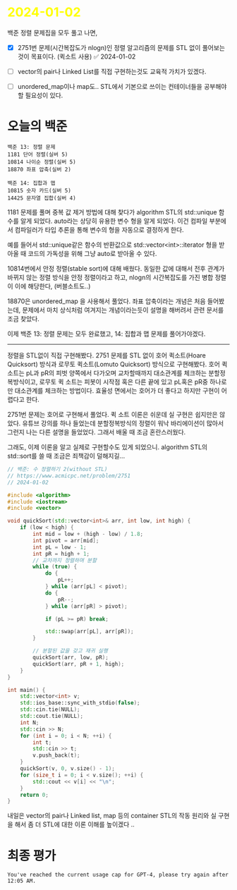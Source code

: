 # <span style="color:yellow">2024-01-02</span>

백준 정렬 문제집을 모두 풀고 나면, 
- [x] 2751번 문제(시간복잡도가 nlogn)인 정렬 알고리즘의 문제를 STL 없이 풀어보는 것이 목표이다. (퀵소트 사용) ✅ 2024-01-02

- [ ] vector의 pair나 Linked List를 직접 구현하는것도 교육적 가치가 있겠다.
- [ ] unordered_map이나 map도.. STL에서 기본으로 쓰이는 컨테이너들을 공부해야 할 필요성이 있다.

# 오늘의 백준
```level13
백준 13: 정렬 문제
1181 단어 정렬(실버 5)
10814 나이순 정렬(실버 5)
18870 좌표 압축(실버 2)

백준 14: 집합과 맵
10815 숫자 카드(실버 5)
14425 문자열 집합(실버 4)
```

1181 문제를 풀며 중복 값 제거 방법에 대해 찾다가 algorithm STL의 std::unique 함수를 알게 되었다.
auto라는 상당히 유용한 변수 형을 알게 되었다. 이건 컴파일 부분에서 컴파일러가 타입 추론을 통해 변수의 형을 자동으로 결정하게 한다.

예를 들어서 std::unique같은 함수의 반환값으로 std::vector\<int\>::iterator 형을 받아올 때 코드의 가독성을 위해 그냥 auto로 받아올 수 있다.

10814번에서 안정 정렬(stable sort)에 대해 배웠다. 동일한 값에 대해서 전후 관계가 바뀌지 않는 정렬 방식을 안정 정렬이라고 하고, nlogn의 시간복잡도를 가진 병합 정렬이 이에 해당한다, (버블소트도..)

18870은 unordered_map 을 사용해서 풀었다. 좌표 압축이라는 개념은 처음 들어봤는데, 문제에서 마치 상식처럼 여겨지는 개념이라는듯이 설명을 해버려서 관련 문서를 조금 찾았다.

이제 백준 13: 정렬 문제는 모두 완료했고, 14: 집합과 맵 문제를 풀어가야겠다.

- - - 

정렬을 STL없이 직접 구현해봤다.
2751 문제를 STL 없이 호어 퀵소트(Hoare Quicksort) 방식과 로무토 퀵소트(Lomuto Quicksort) 방식으로 구현해봤다. 호어 퀵소트는 pL과 pR의 피벗 양쪽에서 다가오며 교차할때까지 대소관계를 체크하는 분할정복방식이고, 로무토 퀵 소트는 피봇이 시작점 혹은 다른 끝에 있고 pL혹은 pR중 하나로만 대소관계를 체크하는 방법이다. 효율성 면에서는 호어가 더 좋다고 하지만 구현이 어렵다고 한다.

2751번 문제는 호어로 구현해서 풀었다. 퀵 소트 이론은 쉬운데 실 구현은 쉽지만은 않았다.
유튜브 강의를 하나 들었는데 분할정복방식의 정렬이 워낙 바리에이션이 많아서 그런지 나는 다른 설명을 들었었다. 그래서 배울 때 조금 혼란스러웠다.

그래도, 이제 이론을 알고 실제로 구현할수도 있게 되었으니. algorithm STL의 std::sort를 쓸 때 조금은 죄책감이 덜해지길...

```cpp
// 백준: 수 정렬하기 2(without STL)
// https://www.acmicpc.net/problem/2751
// 2024-01-02

#include <algorithm>
#include <iostream>
#include <vector>

void quickSort(std::vector<int>& arr, int low, int high) {
    if (low < high) {
        int mid = low + (high - low) / 1.8;
        int pivot = arr[mid];
        int pL = low - 1;
        int pR = high + 1;
        // 교차까지 정렬하며 분할
        while (true) {
            do {
                pL++;
            } while (arr[pL] < pivot);
            do {
                pR--;
            } while (arr[pR] > pivot);

            if (pL >= pR) break;

            std::swap(arr[pL], arr[pR]);
        }

        // 분할된 값을 갖고 재귀 실행
        quickSort(arr, low, pR);
        quickSort(arr, pR + 1, high);
    }
}

int main() {
    std::vector<int> v;
    std::ios_base::sync_with_stdio(false);
    std::cin.tie(NULL);
    std::cout.tie(NULL);
    int N;
    std::cin >> N;
    for (int i = 0; i < N; ++i) {
        int t;
        std::cin >> t;
        v.push_back(t);
    }
    quickSort(v, 0, v.size() - 1);
    for (size_t i = 0; i < v.size(); ++i) {
        std::cout << v[i] << "\n";
    }
    return 0;
}
```

내일은 vector의 pair나 Linked list, map 등의 container STL의 작동 원리와 실 구현을 해서 좀 더 STL에 대한 이론 이해를 높이겠다 ..


# 최종 평가
```ElonMusk
You've reached the current usage cap for GPT-4, please try again after 12:05 AM.
```
